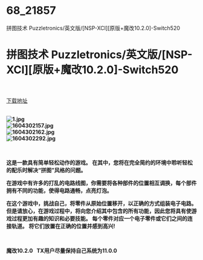 # 68_21857
拼图技术 Puzzletronics/英文版/[NSP-XCI][原版+魔改10.2.0]-Switch520
# 拼图技术 Puzzletronics/英文版/[NSP-XCI][原版+魔改10.2.0]-Switch520
 <br/></br>
[下载地址](https://www.switch520.cc/article/21857 "下载地址")
<br/></br>

<p><strong><img title="1.jpg" src="https://www.switch520.cc/muke_img/2021_08_31_78717f175bac5.jpg" alt="1.jpg"></strong><br>
<strong><img title="1604302157.jpg" src="https://www.switch520.cc/muke_img/2021_08_31_ebb9e10fa404f.jpg" alt="1604302157.jpg"></strong><br>
<strong><img title="1604302162.jpg" src="https://www.switch520.cc/muke_img/2021_08_31_afe8cbbc66835.jpg" alt="1604302162.jpg"></strong><br>
<strong><img title="1604302292.jpg" src="https://www.switch520.cc/muke_img/2021_08_31_b13ef986e84e8.jpg" alt="1604302292.jpg">&nbsp;</strong></p>
<p>&nbsp;</p>
<p><strong>这是一款具有简单轻松动作的游戏。 在其中，您将在完全简约的环境中聆听轻松的配乐时解决“拼图”风格的问题。</strong></p>
<p><strong>在游戏中有许多的打乱的电路线图，你需要将各种部件的位置相互调换，每个部件拥有不同的功能，使得电路通畅，点亮灯泡。</strong></p>
<p><strong>在这个游戏中，挑战自己，将零件从原始位置移开，以正确的方式组装电子电路。 但是请放心，在游戏过程中，将向您介绍其中包含的所有功能，因此您将具有使游戏过程更加有趣的知识和必要技能。 每个零件对应一个电子零件或它们之间的连接轨道。 将它们放置在正确的位置并感到高兴!</strong></p>
<p>&nbsp;</p>
<p><strong>魔改10.2.0 &nbsp;&nbsp;TX用户尽量保持自己系统为11.0.0</strong></p>
